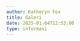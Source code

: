 ```yaml
---
author: Katheryn Fox
title: Galeri
date: 2025-01-04T12:53:00
type: informasi
---
```


<script>
  function titleToUrl(title) {
    return title.toLowerCase().replace(/ /g, '-').replace(/[^\w-]+/g, '');
  }

  const galeri = [
    {
      title: "E-Buletin",
      url: "/e-buletin"
    },
    {
      title: "Galeri Foto",
      url: "/foto"
    },
    {
      title: "Galeri Video", 
      url: "/galeri-video"
    }
  ];

  document.addEventListener("DOMContentLoaded", function() {
    const containerGaleri = document.querySelector('.section-container-galeri');
    galeri.forEach(item => {
      containerGaleri.innerHTML += `
        <a href="${item.url}" class="bg-white dark:bg-gray-800 p-4 rounded-xl border border-gray-300 dark:border-gray-600 shadow-lg hover-container cursor-pointer" style="width: 100%;">
          <div class="flex items-center justify-between">
            <div class="flex items-center flex-1">
              <div class="flex items-center flex-1">
                <h2 class="text-black dark:text-white md:text-xl text-base pr-4 flex items-center" style="height: 100px">${item.title}</h2>
                <div class="border-r-2 border-gray-300 dark:border-gray-600 h-28 ml-auto hidden md:block"></div>
              </div>
            </div>
            <div class="hidden md:flex items-center justify-center h-full w-40">
              <div class="hover-arrow flex items-center justify-center text-black dark:text-white group">
                <span class="mr-3">Selengkapnya</span>
                <i class="fas fa-arrow-right"></i>
              </div>
            </div>
          </div>
        </a>
      `;
    });
  });
</script>
<section class="flex flex-col gap-4 bg-white dark:bg-gray-800 section-container-galeri">
</section>
<style>
.hover-container:hover .hover-arrow {
    color: #00A86B;
    transform: translateX(10px);
}
.hover-container:hover .hover-arrow i {
    animation: arrowMove 0.8s infinite;
}
.hover-arrow {
    display: inline-flex;
    align-items: center;
    transition: all 0.3s ease;
}
@keyframes arrowMove {
    0% {
        transform: translateX(0);
    }
    50% {
        transform: translateX(5px);
    }
    100% {
        transform: translateX(0);
    }
}
@media (max-width: 768px) {
    .hover-container {
        flex-direction: column;
    }
    .hover-arrow {
        display: none;
    }
}
</style>